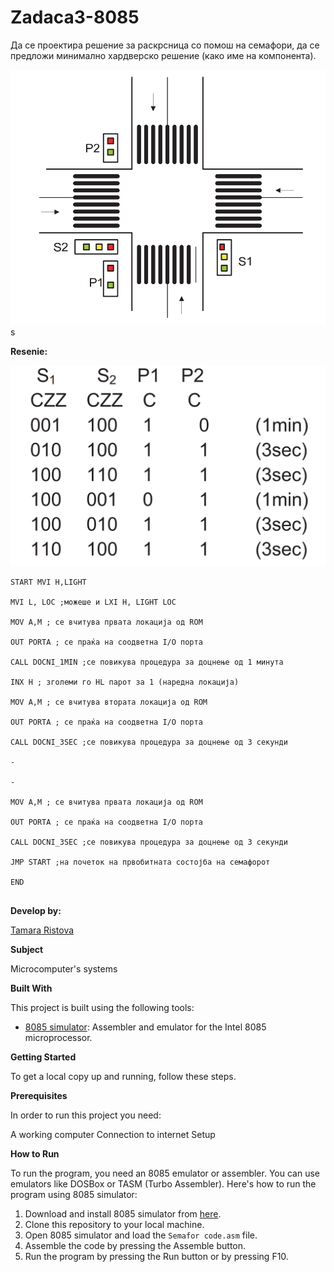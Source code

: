 # Zadaca3-8085

Да се проектира решение за раскрсница со помош на
семафори, да се предложи минимално хардверско решение
(како име на компонента). 


![Screenshot (1)](https://github.com/Ristova123/Zadaca3-8085/blob/main/Diagram.png)s


**Resenie:**

![Screenshot (2)](https://github.com/Ristova123/Zadaca3-8085/blob/main/Logika%20na%20semafori.png)


```
START MVI H,LIGHT

MVI L, LOC ;можеше и LXI H, LIGHT LOC

MOV A,M ; се вчитува првата локација од ROM

OUT PORTA ; се праќа на соодветна I/O порта

CALL DOCNI_1MIN ;се повикува процедура за доцнење од 1 минута

INX H ; зголеми го HL парот за 1 (наредна локација)

MOV A,M ; се вчитува втората локација од ROM

OUT PORTA ; се праќа на соодветна I/O порта

CALL DOCNI_3SEC ;се повикува процедура за доцнење од 3 секунди

-

-

MOV A,M ; се вчитува првата локација од ROM

OUT PORTA ; се праќа на соодветна I/O порта

CALL DOCNI_3SEC ;се повикува процедура за доцнење од 3 секунди

JMP START ;на почеток на првобитната состојба на семафорот

END 


```
**Develop by:**

[Tamara Ristova ](https://github.com/Ristova123)


**Subject**

Microcomputer's systems

**Built With**

This project is built using the following tools:

- [8085 simulator](https://github.com/8085simulator/8085simulator.github.io?tab=readme-ov-file): Assembler and emulator for the Intel 8085 microprocessor.

**Getting Started**

To get a local copy up and running, follow these steps.

**Prerequisites**

In order to run this project you need:

A working computer
Connection to internet
Setup

**How to Run**

To run the program, you need an 8085 emulator or assembler. You can use emulators like DOSBox or TASM (Turbo Assembler). Here's how to run the program using 8085 simulator:

1. Download and install 8085 simulator from [here](https://github.com/8085simulator/8085simulator.github.io?tab=readme-ov-file).
2. Clone this repository to your local machine.
3. Open 8085 simulator and load the `Semafor code.asm` file.
4. Assemble the code by pressing the Assemble button.
5. Run the program by pressing the Run button or by pressing F10.
